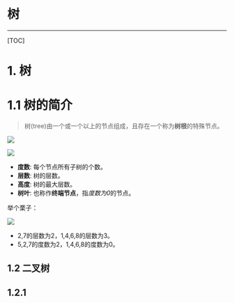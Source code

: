 树
=========================
------------

[TOC]

# 1. 树

# 1.1 树的简介

> 树(tree)由一个或一个以上的节点组成，且存在一个称为**树根**的特殊节点。

<img src = "C:\Archive\LanQiao\Lesson\Pictures\0008.png">

![](./Pictures/0008.png)

- **度数**: 每个节点所有子树的个数。
- **层数**: 树的层数。
- **高度**: 树的最大层数。
- **树叶**: 也称作**终端节点**，指*度数为0*的节点。

举个栗子：

<img src = "C:\Archive\LanQiao\Lesson\Pictures\0007.png">

- 2,7的层数为2，1,4,6,8的层数为3。
- 5,2,7的度数为2，1,4,6,8的度数为0。

## 1.2 二叉树

## 1.2.1 
